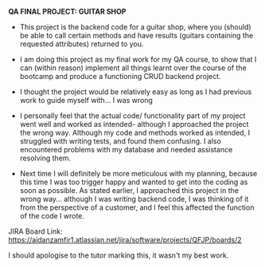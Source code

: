 **QA FINAL PROJECT: GUITAR SHOP**

* This project is the backend code for a guitar shop, where you (should) be able to call certain methods and have results (guitars containing the requested attributes) returned to you.

* I am doing this project as my final work for my QA course, to show that I can (within reason) implement all things learnt over the course of the bootcamp and produce a functioning CRUD backend project.

* I thought the project would be relatively easy as long as I had previous work to guide myself with... I was wrong

* I personally feel that the actual code/ functionality part of my project went well and worked as intended- although I approached the project the wrong way. Although my code and methods worked as intended, I struggled with writing tests, and found them confusing. I also encountered problems with my database and needed assistance resolving them.

* Next time I will definitely be more meticulous with my planning, because this time I was too trigger happy and wanted to get into the coding as soon as possible. As stated earlier, I approached this project in the wrong way… although I was writing backend code, I was thinking of it from the perspective of a customer, and I feel this affected the function of the code I wrote.




JIRA Board Link:
https://aidanzamfir1.atlassian.net/jira/software/projects/QFJP/boards/2

I should apologise to the tutor marking this, it wasn't my best work.
